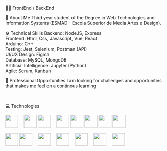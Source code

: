 👨‍💻 FrontEnd / BackEnd

🚀 About Me
Third year student of the Degree in Web Technologies and Information Systems (ESMAD - Escola Superior de Media Artes e Design).

⚙️ Technical Skills
Backend: NodeJS, Express<br>
Frontend: Html, Css, Javascript, Vue, React<br>
Arduino: C++<br>
Testing: Jest, Selenium, Postman (API)<br>
UI/UX Design: Figma<br>
Database: MySQL, MongoDB<br>
Artificial Intelligence: Jupyter (Python)<br>
Agile: Scrum, Kanban

💼 Professional Opportunities
I am looking for challenges and opportunities that makes me feel on a continous learning

<a href="https://www.linkedin.com/in/sim%C3%A3o-freitas/"><img src="https://img.shields.io/badge/linkedin-%230077B5.svg?&style=for-the-badge&logo=linkedin&logoColor=white"  alt=""/></a>&nbsp;&nbsp;&nbsp;&nbsp;

💻 Technologies

<p>
  <img src="https://cdn.jsdelivr.net/gh/devicons/devicon@latest/icons/nodejs/nodejs-original.svg" style="margin-right: 14px; width: 40px;" alt=""/>
  <img src="https://cdn.jsdelivr.net/gh/devicons/devicon@latest/icons/express/express-original.svg" style="width: 40px;" alt=""/>
  <img src="https://cdn.jsdelivr.net/gh/devicons/devicon@latest/icons/html5/html5-original.svg" style="margin-right: 14px; width: 40px;" alt=""/>
  <img src="https://cdn.jsdelivr.net/gh/devicons/devicon@latest/icons/css3/css3-original.svg" style="width: 40px;" alt=""/>
  <img src="https://cdn.jsdelivr.net/gh/devicons/devicon@latest/icons/javascript/javascript-original.svg" style="width: 40px;" alt=""/>
  <img src="https://cdn.jsdelivr.net/gh/devicons/devicon@latest/icons/vuejs/vuejs-original.svg" style="width: 40px;" alt=""/>
  <img src="https://cdn.jsdelivr.net/gh/devicons/devicon@latest/icons/react/react-original.svg" style="width: 40px;" alt=""/>
  <img src="https://cdn.jsdelivr.net/gh/devicons/devicon@latest/icons/jest/jest-plain.svg" style="width: 40px;" alt=""/>
</p>
<p>
  <img src="https://cdn.jsdelivr.net/gh/devicons/devicon/icons/jenkins/jenkins-original.svg" style="width: 40px;" alt=""/>
  <img src="https://cdn.jsdelivr.net/gh/devicons/devicon/icons/postgresql/postgresql-original.svg" style="margin-right: 14px; width: 40px;" alt=""/>
  <img src="https://cdn.jsdelivr.net/gh/devicons/devicon/icons/intellij/intellij-original.svg" style="margin-right: 14px; width: 40px;" alt=""/>
  <img src="https://cdn.jsdelivr.net/gh/devicons/devicon/icons/git/git-original.svg" style="margin-right: 14px; width: 40px;" alt=""/>
  <img src="https://cdn.jsdelivr.net/gh/devicons/devicon/icons/docker/docker-original.svg" style="margin-right: 14px; width: 40px;" alt=""/>
  <img src="https://cdn.jsdelivr.net/gh/devicons/devicon/icons/react/react-original.svg" style="margin-right: 14px; width: 40px;" alt=""/>
  <img src="https://cdn.jsdelivr.net/gh/devicons/devicon/icons/nextjs/nextjs-line.svg" style="margin-right: 14px; width: 40px;" alt=""/>
</p>

     

      
